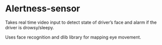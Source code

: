 # Alertness-sensor
Takes real time video input to detect state of driver’s face and alarm if the driver is drowsy/sleepy.

Uses face recognition and dlib library for mapping eye movement.
